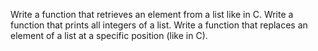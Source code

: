 Write a function that retrieves an element from a list like in C.
Write a function that prints all integers of a list.
Write a function that replaces an element of a list at a specific position (like in C).

